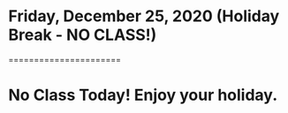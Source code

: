 # Friday, December 25, 2020 (Holiday Break - NO CLASS!)
======================
# No Class Today! Enjoy your holiday.


